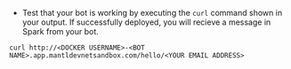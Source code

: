
* Test that your bot is working by executing the `curl` command shown in your output.  If successfully deployed, you will recieve a message in Spark from your bot.   

```
curl http://<DOCKER USERNAME>-<BOT NAME>.app.mantldevnetsandbox.com/hello/<YOUR EMAIL ADDRESS>
```

